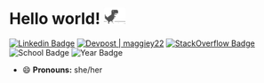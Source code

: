# Hello world! <img src="assets/dino.gif" height=30 title="a persistent dinosaur">

[![Linkedin Badge](https://img.shields.io/badge/-Maggie%20Yang-blue?style=flat&logo=Linkedin&logoColor=white&link=https://www.linkedin.com/in/maggie--yang/)](https://www.linkedin.com/in/maggie--yang/)
[![Devpost | maggiey22](https://badges.devpost-shields.com/get-badge?name=maggiey22&id=commuze&type=big-logo&style=plastic)](https://devpost.com/maggiey22)
[![StackOverflow Badge](https://img.shields.io/badge/-Penguin%20Knees-orange?style=flat&logo=stackoverflow&logoColor=white&link=https://stackoverflow.com/users/13488316/penguin-knees)](https://stackoverflow.com/users/13488316/penguin-knees)
![School Badge](https://img.shields.io/badge/School-UBC-yellow?style=flat)
![Year Badge](https://img.shields.io/badge/Year-5-green?style=flat)

- 😄 **Pronouns:** she/her
<!--
- 🌱 **Currently learning:** full-stack web development
- 🔭 **Currently working on:** school projects!
- 🚀 **Skills:** Java, TypeScript, Python, SQL, HTML/CSS, React, C, C++
- 🔨 **Tools:** Git, Figma, VSCode, Unix
- ✨ **Interests:** CTF (beginner), video games, art, writing, First Aid
-->
<!--
**maggiey22/maggiey22** is a ✨ _special_ ✨ repository because its `README.md` (this file) appears on your GitHub profile.

Here are some ideas to get you started:

- 🔭 I’m currently working on ...
- 🌱 I’m currently learning ...
- 👯 I’m looking to collaborate on ...
- 🤔 I’m looking for help with ...
- 💬 Ask me about ...
- 📫 How to reach me: ...
- 😄 Pronouns: ...
- ⚡ Fun fact: ...
-->
